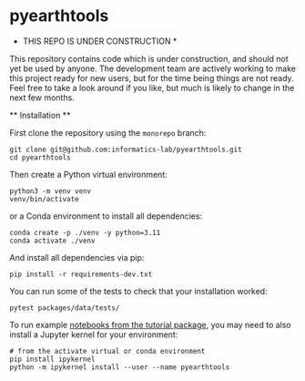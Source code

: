 # pyearthtools

* THIS REPO IS UNDER CONSTRUCTION *

This repository contains code which is under construction, and should not yet be used by anyone.
The development team are actively working to make this project ready for new users, but for
the time being things are not ready. Feel free to take a look around if you like, but much is likely
to change in the next few months.

** Installation **

First clone the repository using the `monorepo` branch:

```
git clone git@github.com:informatics-lab/pyearthtools.git
cd pyearthtools
```

Then create a Python virtual environment:

```
python3 -m venv venv
venv/bin/activate
```

or a Conda environment to install all dependencies:

```
conda create -p ./venv -y python=3.11
conda activate ./venv
```

And install all dependencies via pip:

```
pip install -r requirements-dev.txt
```

You can run some of the tests to check that your installation worked:

```
pytest packages/data/tests/
```

To run example [notebooks from the tutorial package](packages/tutorial/nbook), you may need to also install a Jupyter kernel for your environment:

```
# from the activate virtual or conda environment
pip install ipykernel
python -m ipykernel install --user --name pyearthtools
```
